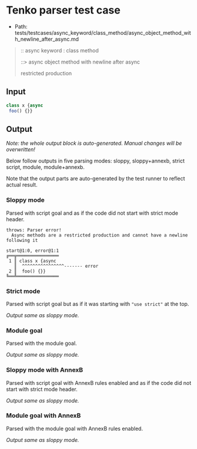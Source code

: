 # Tenko parser test case

- Path: tests/testcases/async_keyword/class_method/async_object_method_with_newline_after_async.md

> :: async keyword : class method
>
> ::> async object method with newline after async
>
> restricted production

## Input

`````js
class x {async 
 foo() {}}
`````

## Output

_Note: the whole output block is auto-generated. Manual changes will be overwritten!_

Below follow outputs in five parsing modes: sloppy, sloppy+annexb, strict script, module, module+annexb.

Note that the output parts are auto-generated by the test runner to reflect actual result.

### Sloppy mode

Parsed with script goal and as if the code did not start with strict mode header.

`````
throws: Parser error!
  Async methods are a restricted production and cannot have a newline following it

start@1:0, error@1:1
╔══╦════════════════
 1 ║ class x {async
   ║  ^^^^^^^^^^^^^^^^------- error
 2 ║  foo() {}}
╚══╩════════════════

`````

### Strict mode

Parsed with script goal but as if it was starting with `"use strict"` at the top.

_Output same as sloppy mode._

### Module goal

Parsed with the module goal.

_Output same as sloppy mode._

### Sloppy mode with AnnexB

Parsed with script goal with AnnexB rules enabled and as if the code did not start with strict mode header.

_Output same as sloppy mode._

### Module goal with AnnexB

Parsed with the module goal with AnnexB rules enabled.

_Output same as sloppy mode._
